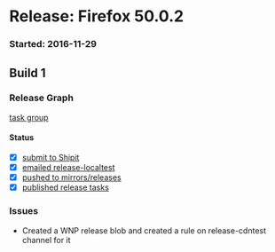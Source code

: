 # Release: Firefox 50.0.2

### Started: 2016-11-29

## Build 1

### Release Graph
[task group](https://tools.taskcluster.net/push-inspector/#/VfPPzU3PR0SkUNr3IbOnhw)

#### Status
- [x] [submit to Shipit](https://wiki.mozilla.org/Release:Release_Automation_on_Mercurial:Starting_a_Release#Submit_to_Ship_It)
- [x] [emailed release-localtest](../how-tos/relpro.md#1-email-drivers-re-release-live-on-test-channel)
- [x] [pushed to mirrors/releases](../how-tos/relpro.md#2-push-to-releases-dir-mirrors)
- [x] [published release tasks](../how-tos/relpro.md#3-publish-release)

### Issues
- Created a WNP release blob and created a rule on release-cdntest channel for it


